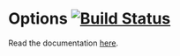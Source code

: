 # Options [![Build Status](https://secure.travis-ci.org/fd/options.png)](http://travis-ci.org/fd/options)

Read the documentation
[here](http://go.pkgdoc.org/github.com/fd/options).
